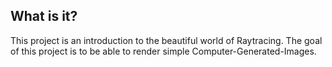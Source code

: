   What is it?
  -----------
  
  This project is an introduction to the beautiful world of Raytracing.
  The goal of this project is to be able to render simple Computer-Generated-Images.
  
  
